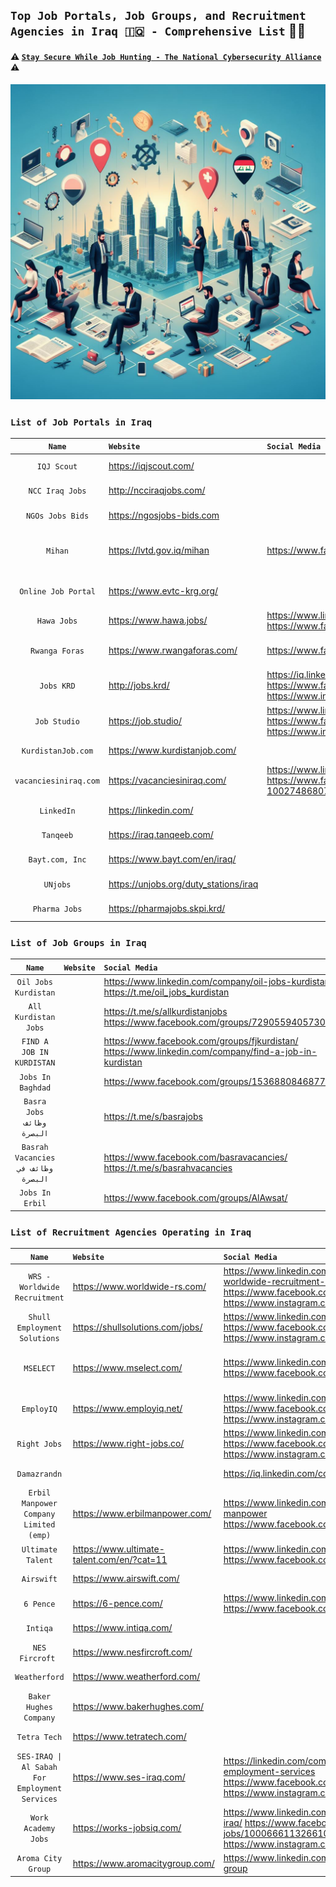 
## `Top Job Portals, Job Groups, and Recruitment Agencies in Iraq 🇮🇶 - Comprehensive List` 💼💼

#### ⚠️ [`Stay Secure While Job Hunting - The National Cybersecurity Alliance`](https://staysafeonline.org/resources/job-search-security/) ⚠️



![Jobs](/assets/images/TopJobs.jpg)

### `List of Job Portals in Iraq`

| **`Name`** | **`Website`** | **`Social Media`** | **`Categories`** |
| :-------------: | :- | :- | :-: |
| `IQJ Scout`| https://iqjscout.com/ | | `Job Portal`  `EN` 
| `NCC Iraq Jobs` | http://ncciraqjobs.com/ |  | `Job Portal` `Tender`  `EN` 
| `NGOs Jobs Bids` | https://ngosjobs-bids.com |  |`Job Portal` `Tender`  `EN` | `N/A`
| `Mihan` | https://lvtd.gov.iq/mihan | https://www.facebook.com/employment.gov.iq | `Job Portal` `Tender` `Training`  `AR`  `GOV` 
| `Online Job Portal` | https://www.evtc-krg.org/ |  | `Job Portal`  `AR` `EN` `KRD`  `GOV` |  `N/A`
| `Hawa Jobs` | https://www.hawa.jobs/ | https://www.linkedin.com/company/hawa.jobs https://www.facebook.com/hawa.jobs/ | `Job Portal`  `EN` 
| `Rwanga Foras` | https://www.rwangaforas.com/ | https://www.facebook.com/forasjobs |`Job Portal` `AR` `EN` `KRD` `NGO`
| `Jobs KRD`|http://jobs.krd/ |https://iq.linkedin.com/company/jobs-krd https://www.facebook.com/people/Jobskrd/61553740231147/ https://www.instagram.com/jobskrd/  | `Job Portal` `AR` `EN` `KRD`
| `Job Studio`|https://job.studio/|https://www.linkedin.com/company/jobstudioiq https://www.facebook.com/jobstudioapp https://www.instagram.com/jobstudio.app|`Job Portal` `AR` `EN` `KRD`
| `KurdistanJob.com`|https://www.kurdistanjob.com/||`Job Portal` `EN`
| `vacanciesiniraq.com `|https://vacanciesiniraq.com/|https://www.linkedin.com/in/vacancies-in-iraq-0b47a6195/ https://www.facebook.com/Vacancies-in-Iraq-100274868078907/ | `Job Portal` `EN`
| `LinkedIn`|https://linkedin.com/|| `Job Portal` `EN` `AR`
| `Tanqeeb`|https://iraq.tanqeeb.com/|| `Job Portal` `EN` `AR`
| `Bayt.com, Inc`|https://www.bayt.com/en/iraq/|| `Job Portal` `EN` `AR`
| `UNjobs`|https://unjobs.org/duty_stations/iraq | | `Job Portal` `EN`
| `Pharma Jobs`|https://pharmajobs.skpi.krd/|| `Job Portal` `EN` 

###  `List of Job Groups in Iraq`

| **`Name`** | **`Website`** | **`Social Media`** | **`Categories`** |
| :-------------: | :- | :- | :-: |
| `Oil Jobs Kurdistan` |  | https://www.linkedin.com/company/oil-jobs-kurdistan https://t.me/oil_jobs_kurdistan| `Job Group` `AR` `EN` `KRD`
| `All Kurdistan Jobs` | |https://t.me/s/allkurdistanjobs https://www.facebook.com/groups/729055940573096/| `Job Group` `AR` `EN` `KRD`
| `FIND A JOB IN KURDISTAN` |   | https://www.facebook.com/groups/fjkurdistan/ https://www.linkedin.com/company/find-a-job-in-kurdistan| `Job Group` `AR` `EN` `KRD`
| `Jobs In Baghdad`||https://www.facebook.com/groups/153688084687752/| `Job Group` `AR` `EN`
| `Basra Jobs` `وظائف البصرة` |  | https://t.me/s/basrajobs|`Job Group` `AR` `EN` 
| `Basrah Vacancies` `وظائف في البصرة` |  | https://www.facebook.com/basravacancies/ https://t.me/s/basrahvacancies | `Job Group` `AR` `EN` 
| `Jobs In Erbil` | | https://www.facebook.com/groups/AlAwsat/|`Job Group` `AR` `EN` `KRD`


###   `List of Recruitment Agencies Operating in Iraq`

| **`Name`** | **`Website`** | **`Social Media`** | **`Categories`** |
| :-------------: | :- | :- | :-: |
| `WRS - Worldwide Recruitment`|https://www.worldwide-rs.com/|https://www.linkedin.com/company/wrs-worldwide-recruitment-solutions/ https://www.facebook.com/worldwide.rs https://www.instagram.com/worldwide_rs/| `Recruitment Agency` `EN`
| `Shull Employment Solutions`|https://shullsolutions.com/jobs/|https://www.linkedin.com/company/shull/ https://www.facebook.com/Shull.iq/ https://www.instagram.com/shull.solutions/| `Recruitment Agency``EN`
| `MSELECT`|https://www.mselect.com/|https://www.linkedin.com/company/mselectonline  https://www.facebook.com/mselectonline| `Recruitment Agency` `Training Courses` `EN` 
| `EmployIQ`|https://www.employiq.net/|https://www.linkedin.com/company/employ-iraq https://www.facebook.com/EmployIQ  https://www.instagram.com/employiq/ | `Recruitment Agency` `Ar` `EN` `KRD`
| `Right Jobs`|https://www.right-jobs.co/|https://www.linkedin.com/company/right-jobs https://www.facebook.com/RightJobs.Iq  https://www.instagram.com/right.jobs.co | `Recruitment Agency` `EN`
| `Damazrandn`| | https://iq.linkedin.com/company/damazrandn | `Recruitment Agency` `EN`
| `Erbil Manpower Company Limited (emp)`|https://www.erbilmanpower.com/|https://www.linkedin.com/company/erbil-manpower https://www.facebook.com/ErbilManpower/ | `Recruitment Agency` `EN`
| `Ultimate Talent`|https://www.ultimate-talent.com/en/?cat=11| https://www.linkedin.com/company/80370630/ https://www.facebook.com/ultimatetalent/| `Recruitment Agency` `EN`
| `Airswift`|https://www.airswift.com/||`Recruitment Agency` `EN`
| `6 Pence`|https://6-pence.com/|https://www.linkedin.com/company/6-pence https://www.facebook.com/official6pence| `Recruitment Agency` `EN`
| `Intiqa`|https://www.intiqa.com/|| `Recruitment Agency` `EN`
| `NES Fircroft `|https://www.nesfircroft.com/|| `Recruitment Agency` `EN`
| `Weatherford `|https://www.weatherford.com/|| `Recruitment Agency` `EN`
| `Baker Hughes Company`|https://www.bakerhughes.com/|| `Recruitment Agency` `EN`
| `Tetra Tech` |https://www.tetratech.com/|| `Recruitment Agency` `EN`
| `SES-IRAQ \| Al Sabah For Employment Services`|https://www.ses-iraq.com/| https://linkedin.com/company/al-sabah-for-employment-services https://www.facebook.com/sesiraq/ https://www.instagram.com/ses.iraq/| `Recruitment Agency` `EN`
| `Work Academy Jobs`|https://works-jobsiq.com/ | https://www.linkedin.com/company/works-jobs-iraq/ https://www.facebook.com/people/Works-jobs/100066611326610/  https://www.instagram.com/works_jobs | `Recruitment Agency` `AR` `EN` `KRD`
| `Aroma City Group` | https://www.aromacitygroup.com/ | https://www.linkedin.com/company/aroma-city-group  |  `Recruitment Agency` `EN`
